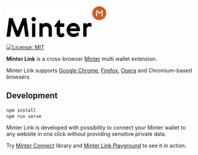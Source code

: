![Logo](./img/minter-logo.svg)

[![License: MIT](https://img.shields.io/badge/License-MIT-yellow.svg)](https://github.com/minterscan/minter_link/blob/master/LICENSE)

**Minter Link** is a cross-browser [Minter](https://minter.org/) multi wallet extension. 

Minter Link supports [Google Chrome](https://chrome.google.com/webstore/detail/minter-link/clnbjajcehaehmnkihhkcfdpgahdpghj), [Firefox](https://addons.mozilla.org/firefox/addon/minter-link/), [Opera](https://addons.opera.com/extensions/details/minter-link/) and Chromium-based browsers. 

## Development
```
npm install
npm run serve
```

Minter Link is developed with possibility to connect your Minter wallet to any website in one click without providing sensitive private data.

Try [Minter Connect](https://github.com/whitesunset/minter_connect) library and [Minter Link Playground](https://minterscan.github.io/minter_link_playground/) to see it in action.